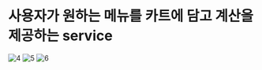 # 사용자가 원하는 메뉴를 카트에 담고 계산을 제공하는 service



![4](https://github.com/wooriki/BK-ordering-service-cloneDesign/assets/109304556/f62d797f-ba2f-4bb8-811d-cbded5433c98)
![5](https://github.com/wooriki/BK-ordering-service-cloneDesign/assets/109304556/75396e2b-c8d2-4e39-885f-737117bb674c)
![6](https://github.com/wooriki/BK-ordering-service-cloneDesign/assets/109304556/bc9c44d1-9295-4c33-a6fc-4b907cc60d57)
